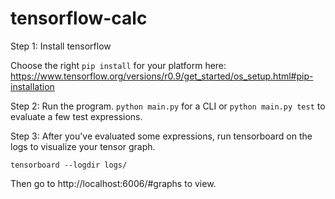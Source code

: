 # tensorflow-calc

Step 1: Install tensorflow

Choose the right `pip install` for your platform here: https://www.tensorflow.org/versions/r0.9/get_started/os_setup.html#pip-installation

Step 2: Run the program.  `python main.py` for a CLI or `python main.py test` to evaluate a few test expressions.

Step 3: After you've evaluated some expressions, run tensorboard on the logs to visualize your tensor graph.

`tensorboard --logdir logs/`

Then go to http://localhost:6006/#graphs to view.
